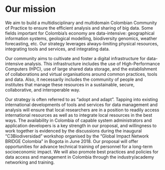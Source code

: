 # Our mission

We aim to build a multidisciplinary and multidomain Colombian Community of Practice to ensure the efficient analysis and sharing of big data. Some fields important for Colombia’s economy are data-intensive: geographical information systems, geological modelling, biodiversity genomics, weather forecasting, etc. Our strategy leverages always-limiting physical resources, integrating tools and services, and integrating data.

Our community aims to cultivate and foster a digital infrastructure for data-intensive analysis. This infrastructure includes the use of High-Performance Computers (HPC), use of large shared data storage, and the establishment of collaborations and virtual organisations around common practices, tools and data. Also, it necessarily includes the community of people and institutes that manage these resources in a sustainable, secure, collaborative, and interoperable way.

Our strategy is often referred to as “adopt and adapt”. Tapping into existing international developments of tools and services for data management and analysis will ensure that local researchers are in a position to readily access international resources as well as to integrate local resources in the best ways. The availability in Colombia of capable system administrators and application developers is a key strength in our proposal, and willingness to work together is evidenced by the discussions during the inaugural “C3Biodiversidad” workshop organised by the “Global Impact Network BRIDGE Colombia” in Bogota in June 2018. Our proposal will offer opportunities for advance technical training of personnel for a long-term socioeconomic impact. We will also promote best practices and policies for data access and management in Colombia through the industry/academy networking and training.
